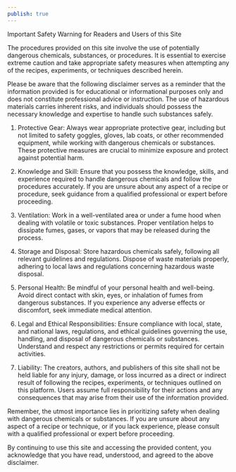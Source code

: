 ```yaml
---
publish: true
---
```


Important Safety Warning for Readers and Users of this Site

The procedures provided on this site involve the use of potentially dangerous chemicals, substances, or procedures. It is essential to exercise extreme caution and take appropriate safety measures when attempting any of the recipes, experiments, or techniques described herein. 

Please be aware that the following disclaimer serves as a reminder that the information provided is for educational or informational purposes only and does not constitute professional advice or instruction. The use of hazardous materials carries inherent risks, and individuals should possess the necessary knowledge and expertise to handle such substances safely.

1. Protective Gear: Always wear appropriate protective gear, including but not limited to safety goggles, gloves, lab coats, or other recommended equipment, while working with dangerous chemicals or substances. These protective measures are crucial to minimize exposure and protect against potential harm.

2. Knowledge and Skill: Ensure that you possess the knowledge, skills, and experience required to handle dangerous chemicals and follow the procedures accurately. If you are unsure about any aspect of a recipe or procedure, seek guidance from a qualified professional or expert before proceeding.

3. Ventilation: Work in a well-ventilated area or under a fume hood when dealing with volatile or toxic substances. Proper ventilation helps to dissipate fumes, gases, or vapors that may be released during the process.

4. Storage and Disposal: Store hazardous chemicals safely, following all relevant guidelines and regulations. Dispose of waste materials properly, adhering to local laws and regulations concerning hazardous waste disposal.

5. Personal Health: Be mindful of your personal health and well-being. Avoid direct contact with skin, eyes, or inhalation of fumes from dangerous substances. If you experience any adverse effects or discomfort, seek immediate medical attention.

6. Legal and Ethical Responsibilities: Ensure compliance with local, state, and national laws, regulations, and ethical guidelines governing the use, handling, and disposal of dangerous chemicals or substances. Understand and respect any restrictions or permits required for certain activities.

7. Liability: The creators, authors, and publishers of this site shall not be held liable for any injury, damage, or loss incurred as a direct or indirect result of following the recipes, experiments, or techniques outlined on this platform. Users assume full responsibility for their actions and any consequences that may arise from their use of the information provided.

Remember, the utmost importance lies in prioritizing safety when dealing with dangerous chemicals or substances. If you are unsure about any aspect of a recipe or technique, or if you lack experience, please consult with a qualified professional or expert before proceeding.

By continuing to use this site and accessing the provided content, you acknowledge that you have read, understood, and agreed to the above disclaimer.